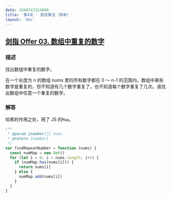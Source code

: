 ```yaml
---
date: 1648743324000
title: '第4天 - 查找算法（简单）'
layout: 'doc'
---
```


## [剑指 Offer 03. 数组中重复的数字](https://leetcode-cn.com/problems/shu-zu-zhong-zhong-fu-de-shu-zi-lcof/)

### 描述

找出数组中重复的数字。

在一个长度为 n 的数组 nums 里的所有数字都在 0 ～ n-1 的范围内。数组中某些数字是重复的，但不知道有几个数字重复了，也不知道每个数字重复了几次。请找出数组中任意一个重复的数字。

### 解答

哈希的作用之处，用了 JS 的`Map`。

```javascript
/**
 * @param {number[]} nums
 * @return {number}
 */
var findRepeatNumber = function (nums) {
  const numMap = new Set()
  for (let i = 0; i < nums.length; i++) {
    if (numMap.has(nums[i])) {
      return nums[i]
    } else {
      numMap.add(nums[i])
    }
  }
}
```
